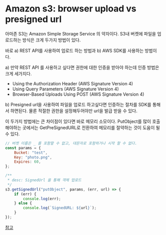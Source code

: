# Amazon s3: browser upload vs presigned url

아마존 S3는 Amazon Simple Storage Service 의 약자이다. 
S3내 버켓에 파일을 업로드하는 방식은 크게 두가지 방법이 있다.

바로 
a) REST API를 사용하여 업로드 하는 방법과
b) AWS SDK를 사용하는 방법이다.

a) 만약 REST API 를 사용하고 싶다면 권한에 대한 인증을 받아야 하는데 인증 방법은 크게 세가지다.
  * Using the Authorization Header (AWS Signature Version 4)
  * Using Query Parameters (AWS Signature Version 4)
  * Browser-Based Uploads Using POST (AWS Signature Version 4) 

b) Presigned url을 사용하여 파일을 업로드 하고싶다면 인증하는 절차를 SDK를 통해서 하면된다.
물론 적절한 권한을 설정해두어야만 url을 발급 받을 수 있다.

이 두가지 방법에는 큰 차이점이 있다면 바로 메모리 소모이다.
PutObject를 많이 호출해야하는 곳에서는 GetPreSignedURL로 전환하여 메모리를 절약하는 것이 도움이 될 수 있다.

``` javascript
// 버켓 이름은 _ 를 포함할 수 없고, 대문자로 포함하거나 시작 할 수 없다.
const params = {
    Bucket: "test",
    Key: "photo.png",
    Expires: 60,
};

/**
 * desc: SignedUrl 을 통해 객체 업로드
 */
s3.getSignedUrl("putObject", params, (err, url) => {
    if (err) {
        console.log(err);
    } else {
        console.log(`SignedURL: ${url}`);
    }
});
```

[참고](https://stackoverflow.com/questions/49625833/amazon-s3-direct-upload-vs-presigned-url?rq=1)
